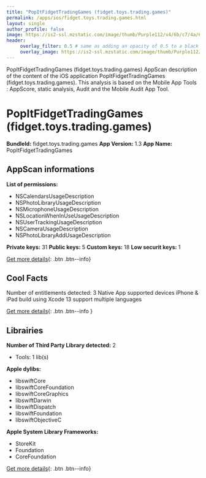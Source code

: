 ```yaml
---
title: "PopItFidgetTradingGames (fidget.toys.trading.games)"
permalink: /apps/ios/fidget.toys.trading.games.html
layout: single
author_profile: false
image: https://is2-ssl.mzstatic.com/image/thumb/Purple112/v4/6b/c7/4a/6bc74a7f-c911-3e7e-264b-4071ebb720dd/AppIcon7-0-0-1x_U007emarketing-0-0-0-7-0-0-sRGB-0-0-0-GLES2_U002c0-512MB-85-220-0-0.png/512x512bb.jpg
header: 
     overlay_filter: 0.5 # same as adding an opacity of 0.5 to a black background
     overlay_image: https://is2-ssl.mzstatic.com/image/thumb/Purple112/v4/6b/c7/4a/6bc74a7f-c911-3e7e-264b-4071ebb720dd/AppIcon7-0-0-1x_U007emarketing-0-0-0-7-0-0-sRGB-0-0-0-GLES2_U002c0-512MB-85-220-0-0.png/512x512bb.jpg
---
```

PopItFidgetTradingGames (fidget.toys.trading.games) AppScan description of the content of the iOS application PopItFidgetTradingGames (fidget.toys.trading.games). This analysis is based on the Mobile App Tools : AppScore, static analysis, Audit and the Mobile Audit App Tool.

# PopItFidgetTradingGames (fidget.toys.trading.games)

**BundleId:** fidget.toys.trading.games
**App Version:** 1.3
**App Name:** PopItFidgetTradingGames


## AppScan informations 

**List of permissions:** 
- NSCalendarsUsageDescription
- NSPhotoLibraryUsageDescription
- NSMicrophoneUsageDescription
- NSLocationWhenInUseUsageDescription
- NSUserTrackingUsageDescription
- NSCameraUsageDescription
- NSPhotoLibraryAddUsageDescription
  
  
**Private keys:** 31
**Public keys:** 5
**Custom keys:** 18
**Low securit keys:** 1
  
[Get more details](/pricing.html){: .btn .btn--info}

## Cool Facts

Number of entitlements detected: 3
Native App
supported devices iPhone & iPad
build using Xcode 13
support multiple languages
  
[Get more details](/pricing.html){: .btn .btn--info }

## Librairies 
**Number of Third Party Library detected:** 2
- Tools: 1 lib(s)


**Apple dylibs:**
- libswiftCore
- libswiftCoreFoundation
- libswiftCoreGraphics
- libswiftDarwin
- libswiftDispatch
- libswiftFoundation
- libswiftObjectiveC


**Apple System Library Frameworks:**
- StoreKit
- Foundation
- CoreFoundation


  
[Get more details](/pricing.html){: .btn .btn--info}

